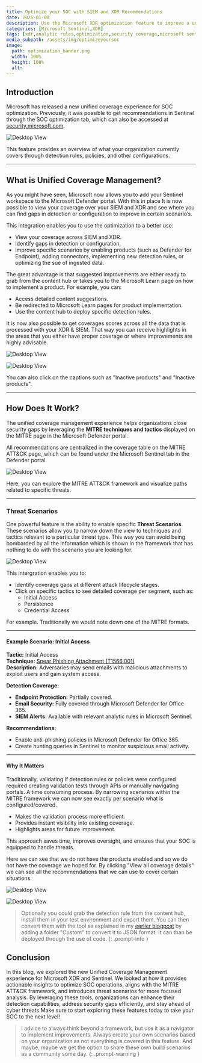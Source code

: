 ```yaml
---
title: Optimize your SOC with SIEM and XDR Recommendations
date: 2025-01-08
description: Use the Microsoft XDR optimization feature to improve a unified SIEM and XDR environment
categories: [Microsoft Sentinel,XDR]
tags: [xdr,analytic rules,optimization,security coverage,microsoft sentinel,mitre] # TAG names should always be lowercase
media_subpath: /assets/img/optimizeyoursoc
image:
  path: optimization_banner.png
  width: 100%
  height: 100%
  alt:
---
```

## Introduction

Microsoft has released a new unified coverage experience for SOC optimization. Previously, it was possible to get recommendations in Sentinel through the SOC optimization tab, which can also be accessed at [security.microsoft.com](https://security.microsoft.com).

![Desktop View](SOC_optimization_button.png)

This feature provides an overview of what your organization currently covers through detection rules, policies, and other configurations.

---

## What is Unified Coverage Management?

As you might have seen, Microsoft now allows you to add your Sentinel workspace to the Microsoft Defender portal. With this in place It is now possible to view your coverage over your SIEM and XDR and see where you can find gaps in detection or configuration to improve in certain scenario’s.

This integration enables you to use the optimization to a better use:

- View your coverage across SIEM and XDR.
- Identify gaps in detection or configuration.
- Improve specific scenarios by enabling products (such as Defender for Endpoint), adding connectors, implementing new detection rules, or optimizing the sue of ingested data.

The great advantage is that suggested improvements are either ready to grab from the content hub or takes you to the Microsoft Learn page on how to implement a product. For example, you can:

- Access detailed content suggestions.
- Be redirected to Microsoft Learn pages for product implementation.
- Use the content hub to deploy specific detection rules.

It is now also possible to get coverages scores across all the data that is processed with your XDR & SIEM. That way you can receive highlights in the areas that you either have proper coverage or where improvements are highly advisable. 

![Desktop View](current-recommended.png) 

![Desktop View](different-view-indicator.png)

You can also click on the captions such as "Inactive products" and "Inactive products".

---

## How Does It Work?

The unified coverage management experience helps organizations close security gaps by leveraging the **MITRE techniques and tactics** displayed on the MITRE page in the Microsoft Defender portal. 

All recommendations are centralized in the coverage table on the MITRE ATT&CK page, which can be found under the Microsoft Sentinel tab in the Defender portal.

![Desktop View](MITRE_ATTCK_page.png)

Here, you can explore the MITRE ATT&CK framework and visualize paths related to specific threats.

---

### Threat Scenarios

One powerful feature is the ability to enable specific **Threat Scenarios**. These scenarios allow you to narrow down the view to techniques and tactics relevant to a particular threat type. This way you can avoid being bombarded by all the information which is shown in the framework that has nothing to do with the scenario you are looking for. 

![Desktop View](Enable_TS_MITRE.png)

This intergration enables you to:

- Identify coverage gaps at different attack lifecycle stages.
- Click on specific tactics to see detailed coverage per segment, such as:
  - Initial Access
  - Persistence
  - Credential Access

For example. Traditionally we would note down one of the MITRE formats. 

---

#### Example Scenario: Initial Access

**Tactic:** Initial Access  
**Technique:** [Spear Phishing Attachment (T1566.001)](https://attack.mitre.org/techniques/T1566/001/)  
**Description:** Adversaries may send emails with malicious attachments to exploit users and gain system access.  

**Detection Coverage:**
- **Endpoint Protection:** Partially covered.
- **Email Security:** Fully covered through Microsoft Defender for Office 365.
- **SIEM Alerts:** Available with relevant analytic rules in Microsoft Sentinel.

**Recommendations:**
- Enable anti-phishing policies in Microsoft Defender for Office 365.
- Create hunting queries in Sentinel to monitor suspicious email activity.

---

#### Why It Matters

Traditionally, validating if detection rules or policies were configured required creating validation tests through APIs or manually navigating portals. A time consuming process. By narrowing scenarios within the MITRE framework we can now see exactly per scenario what is configured/covered.

- Makes the validation process more efficient.
- Provides instant visibility into existing coverage.
- Highlights areas for future improvement.

This approach saves time, improves oversight, and ensures that your SOC is equipped to handle threats.

Here we can see that we do not have the products enabled and so we do not have the coverage we hoped for. By clicking "View all coverage details" we can see all the recommendations that we can use to cover certain situations.

![Desktop View](techniques_overview.png)

![Desktop View](full-threat-overview.png)

> Optionally you could grab the detection rule from the content hub, install them in your test environment and export them. You can then convert them with the tool as explained in my [earlier blogpost](https://azurewithtom.com/posts/Generate-ready-to-use-analytic-rules/) by adding a folder "Custom" to convert it to JSON format. It can than be deployed through the use of code.
{: .prompt-info }

## Conclusion
In this blog, we explored the new Unified Coverage Management experience for Microsoft XDR and Sentinel. We looked at how it provides actionable insights to optimize SOC operations, aligns with the MITRE ATT&CK framework, and introduces threat scenarios for more focused analysis. By leveraging these tools, organizations can enhance their detection capabilities, address security gaps efficiently, and stay ahead of cyber threats.Make sure to start exploring these features today to take your SOC to the next level!

> I advice to always think beyond a framework, but use it as a navigator to implement improvements. Always create your own scenarios based on your organization as not everything is covered in this feature. And maybe, maybe we get the option to share these own build scenarios as a community some day.
{: .prompt-warning }

